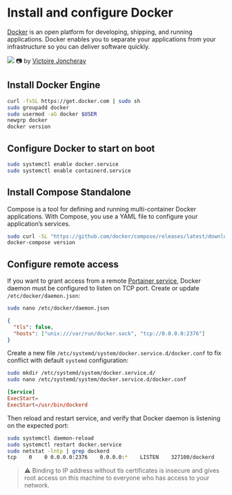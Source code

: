 # Install and configure Docker

[Docker](https://docs.docker.com/) is an open platform for developing, shipping, and running applications. Docker enables you to separate your applications from your infrastructure so you can deliver software quickly.

![](https://images.unsplash.com/photo-1504383633899-a17806f7e9ad?ixlib=rb-4.0.3&ixid=MnwxMjA3fDB8MHxwaG90by1wYWdlfHx8fGVufDB8fHx8&auto=format&fit=crop&w=1506&q=80)
📷 by [Victoire Joncheray](https://unsplash.com/@victoire_jonch)

## Install Docker Engine

```bash
curl -fsSL https://get.docker.com | sudo sh
sudo groupadd docker
sudo usermod -aG docker $USER
newgrp docker
docker version        
```

## Configure Docker to start on boot

```bash
sudo systemctl enable docker.service
sudo systemctl enable containerd.service
```

## Install Compose Standalone

Compose is a tool for defining and running multi-container Docker applications. With Compose, you use a YAML file to configure your application’s services.

```bash
sudo curl -SL "https://github.com/docker/compose/releases/latest/download/docker-compose-$(uname -s)-$(uname -m)" -o /usr/local/bin/docker-compose
docker-compose version                                                                                                              
```

## Configure remote access

If you want to grant access from a remote [Portainer service](https://github.com/greums/cheat-sheets/blob/master/containerization/install-portainer-as-container.md), Docker daemon must be configured to listen on TCP port.
Create or update `/etc/docker/daemon.json`:
```bash
sudo nano /etc/docker/daemon.json
```
```json
{
  "tls": false,
  "hosts": ["unix:///var/run/docker.sock", "tcp://0.0.0.0:2376"]
}
```

Create a new file `/etc/systemd/system/docker.service.d/docker.conf` to fix conflict with default `systemd` configuration:
```bash
sudo mkdir /etc/systemd/system/docker.service.d/
sudo nano /etc/systemd/system/docker.service.d/docker.conf
```
```toml
[Service]
ExecStart=
ExecStart=/usr/bin/dockerd
```

Then reload and restart service, and verify that Docker daemon is listening on the expected port:
```bash
sudo systemctl daemon-reload 
sudo systemctl restart docker.service
sudo netstat -lntp | grep dockerd
tcp    0    0 0.0.0.0:2376    0.0.0.0:*    LISTEN    327100/dockerd
```

> ⚠️ Binding to IP address without tls certificates is insecure and gives root access on this machine to everyone who has access to your network. 
